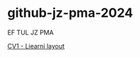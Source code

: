 # github-jz-pma-2024
EF TUL JZ PMA

[CV1 - Liearní layout](https://github.com/JohnySaak/github-jz-pma-2024/tree/CV1)
